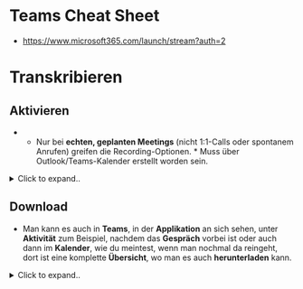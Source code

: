 # Teams Cheat Sheet


- https://www.microsoft365.com/launch/stream?auth=2



# Transkribieren




## Aktivieren
- * Nur bei **echten, geplanten Meetings** (nicht 1:1-Calls oder spontanem Anrufen) greifen die Recording-Optionen. * Muss über Outlook/Teams-Kalender erstellt worden sein.

<details><summary>Click to expand..</summary>
  
Perfekt – wenn du der Admin bist, kannst du das direkt im **Microsoft Teams Admin Center** freischalten. Hier ist dein klarer Fahrplan 🛠️:

---

### 🔓 **Aufzeichnung und Transkription aktivieren**

#### 1. **Teams Admin Center öffnen**

👉 [https://admin.teams.microsoft.com/](https://admin.teams.microsoft.com/)

#### 2. **Links im Menü zu folgendem navigieren:**

`Besprechungen` → `Besprechungsrichtlinien`

#### 3. **Richtlinie auswählen oder neue Richtlinie erstellen:**

* Entweder bearbeitest du die **globale (Standard)** Richtlinie oder du wählst eine bestimmte benutzerdefinierte Richtlinie.
* Klicke auf den Namen der Richtlinie.

#### 4. **Folgende Optionen aktivieren:**

| Einstellung                    | Wert      |
| ------------------------------ | --------- |
| **Cloudaufzeichnung zulassen** | ✅ **Ein** |
| **Transkription zulassen**     | ✅ **Ein** |

#### 5. **Speichern nicht vergessen**

#### 6. **Richtlinie zuweisen (falls notwendig):**

* Wenn du **nicht die globale Richtlinie** geändert hast:

  * Gehe zu `Benutzer` → wähle betroffenen User aus → `Richtlinien` → `Besprechungsrichtlinie` → zuweisen.

---

### 🧠 Hinweis:

Es kann **bis zu 24 Stunden dauern**, bis die Änderungen aktiv werden (meist schneller, aber MS liebt Bürokratie).

Möchtest du's auch via **PowerShell** machen?


<br><br>



Gut, dass du’s bereits gemacht hast – jetzt knöpfen wir uns die üblichen Stolperfallen vor. Hier kommt der Check-up 🕵️‍♂️:

---

### ✅ **Checkliste: Wenn Aufzeichnung & Transkription immer noch gesperrt sind**

#### 1. **Richtlinie wirklich aktiv beim Benutzer?**

Auch wenn du die Richtlinie geändert hast: Ist sie dem Benutzer **wirklich zugewiesen**?

➡️ **Prüfen unter:**
`Teams Admin Center → Benutzer → [User anklicken] → Richtlinien → Besprechungsrichtlinie`

> Muss dort deine geänderte Richtlinie sein (z. B. „Global (Standard)“ oder die, die du angepasst hast).

---

#### 2. **Meeting-Organisator hat die richtige Richtlinie?**

Die Berechtigungen greifen **nur, wenn der Organisator** des Meetings die entsprechende Richtlinie hat – nicht nur die Teilnehmer!

---

#### 3. **Meeting ist ein *geplantes* Teams-Meeting?**

* Nur bei **echten, geplanten Meetings** (nicht 1:1-Calls oder spontanem Anrufen) greifen die Recording-Optionen.
* Muss über Outlook/Teams-Kalender erstellt worden sein.

---

#### 4. **OneDrive/SharePoint aktiviert?**

Teams speichert Aufzeichnungen in OneDrive/SharePoint. Wenn das abgeschaltet ist, geht gar nix.

➡️ Prüfen im **Microsoft 365 Admin Center → Einstellungen → Dienste → OneDrive/SharePoint**

---

#### 5. **Compliance-Richtlinien?**

Hat eure Organisation Microsoft Purview / DLP / Information Protection aktiviert? → Manchmal blockieren diese **Aufzeichnungen und Transkripte automatisch** bei sensiblen Inhalten.

---

#### 6. **Lizenztyp prüfen:**

Für Transkription brauchst du **Teams Premium**, **E5** oder **Microsoft 365 Business Standard/Premium**.

➡️ Prüfen unter:
`Microsoft 365 Admin Center → Benutzer → Aktive Benutzer → [User anklicken] → Lizenzen und Apps`

---

Wenn du willst, schick mir einen Screenshot vom Benutzer + Richtlinie oder sag, welche Lizenz ihr habt – dann entwirre ich’s genau für deinen Fall 🧩

Willst du zusätzlich den PowerShell-Befehl, um alle Richtlinienzuweisungen für einen User abzufragen?





</details>




## Download
- Man kann es auch in **Teams**, in der **Applikation** an sich sehen, unter **Aktivität** zum Beispiel, nachdem das **Gespräch** vorbei ist oder auch dann im **Kalender**, wie du meintest, wenn man nochmal da reingeht, dort ist eine komplette **Übersicht**, wo man es auch **herunterladen** kann.


<details><summary>Click to expand..</summary>


Um eine **Transkription in Microsoft Teams herunterzuladen**, brauchst du:

1. Das Meeting muss **aufgezeichnet** **und** die **Transkription aktiviert** worden sein.
2. Du musst **Organisator oder Teilnehmer** mit Zugriffsrechten sein.

---

### 📥 So lädst du die Transkription herunter:

#### 🔹 **Weg 1: Über den Teams-Meeting-Chat**

1. Geh in **Teams → Chat → wähle den Meeting-Chat**.
2. Dort findest du unter dem Video-Link: **„Transkription anzeigen“** oder **„Meetingprotokoll“**.
3. Öffne die Transkription.
4. Oben rechts auf die **drei Punkte** (⋯) klicken → **Herunterladen**.
5. Wähle Format:

   * **.docx** (Word)
   * **.vtt** (für Untertitel)

#### 🔹 **Weg 2: Über Microsoft Stream (falls verwendet)**

Falls das Meeting in **Stream (classic)** oder **Stream on SharePoint** gespeichert wurde:

1. Geh zu [https://stream.microsoft.com/](https://stream.microsoft.com/)
2. Öffne die Aufzeichnung.
3. Klick auf **„Transkript“** im Seitenbereich.
4. Oben rechts: **⋯ → Transkript herunterladen**.

---

### ❗ Wichtig:

* Funktioniert nur, wenn **Transkription beim Meeting aktiv war**.
* Wenn du nichts findest, wurde **keine Transkription erstellt oder gespeichert**.
* Die **Sprache** muss vor dem Meeting korrekt eingestellt worden sein – sonst wird nichts transkribiert.

Möchtest du ein Script, um Transkripte automatisch zu sichern?


  
</details>







































